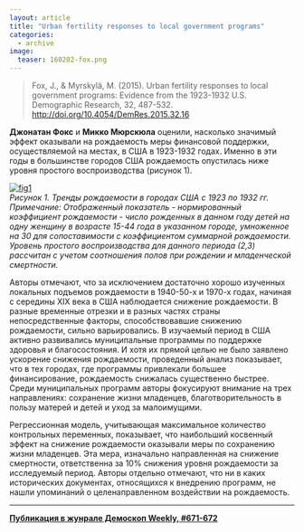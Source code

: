 ```yaml
---
layout: article
title: "Urban fertility responses to local government programs"
categories: 
  - archive
image:
  teaser: 160202-fox.png
---
```


> Fox, J., & Myrskylä, M. (2015). Urban fertility responses to local government programs: Evidence from the 1923-1932 U.S. Demographic Research, 32, 487-532. http://doi.org/10.4054/DemRes.2015.32.16

**Джонатан Фокс** и **Микко Мюрскюла** оценили, насколько значимый эффект оказывали на рождаемость меры финансовой поддержки, осуществляемой на местах, в США в 1923-1932 годах. Именно в эти годы в большинстве городов США рождаемость опустилась ниже уровня простого воспроизводства (рисунок 1).

[![fig1][f1]][f1]  
*Рисунок 1. Тренды рождаемости в городах США с 1923 по 1932 гг. Примечание: Отображенный показатель - нормированный коэффициент рождаемости - число рожденных в данном году детей на одну женщину в возрасте 15-44 года в указанном городе, умноженное на 30 для сопоставимости с коэффициентом суммарной рождаемости. Уровень простого воспроизводства для данного периода (2,3) рассчитан с учетом соотношения полов при рождении и младенческой смертности.*

Авторы отмечают, что за исключением достаточно хорошо изученных локальных подъемов рождаемости в 1940-50-х и 1970-х годах, начиная с середины XIX века в США наблюдается снижение рождаемости. В разные временные отрезки и в разных частях страны непосредственные факторы, способствовавшие снижению рождаемости, сильно варьировались. В изучаемый период в США активно развивались муниципальные программы по поддержке здоровья и благосостояния. И хотя их прямой целью не было заявлено ускорение снижения рождаемости, проведенный анализ показывает, что в тех городах, где программы привлекали большее финансирование, рождаемость снижалась существенно быстрее. Среди муниципальных программ авторы фокусируют внимание на трех направлениях: сохранение жизни младенцев, благотворительность в пользу матерей и детей и уход за малоимущими.

Регрессионная модель, учитывающая максимальное количество контрольных переменных, показывает, что наибольший косвенный эффект на снижение рождаемости оказывали меры по сохранению жизни младенцев. Эта мера, изначально направленная на снижение смертности, ответственна за 10% снижения уровня рождаемости за исследуемый период. Авторы отдельно отмечают, что ни в каких исторических документах, относящихся к внедрению программ, не нашли упоминаний о целенаправленном воздействии на рождаемость.


[f1]: /dem-digest/images/2016/671-fig-02.png

***
**[Публикация в жунрале Демоскоп Weekly, #671-672](http://demoscope.ru/weekly/2016/0671/digest02.php)**